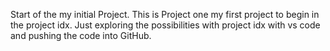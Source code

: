 Start of the my initial Project.
This is Project one my first project to begin 
in the project idx.
Just exploring the possibilities with project idx with vs code and
pushing the code into GitHub.
